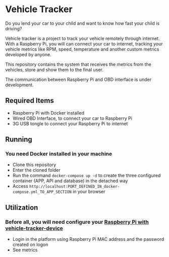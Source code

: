 # Vehicle Tracker

Do you lend your car to your child and want to know how fast your child is driving?

Vehicle tracker is a project to track your vehicle remotely through internet. With a Raspberry Pi, you will can connect your car to internet, tracking your vehicle metrics like RPM, speed, temperature and another custom metrics developed by anyone.

This repository contains the system that receives the metrics from the vehicles, store and show them to the final user.

The communication between Raspberry Pi and OBD interface is under development.

## Required Items

- Raspberry Pi with Docker installed
- Wired OBD Interface, to connect your car to Raspberry Pi
- 3G USB tongle to connect your Raspberry Pi to internet

## Running

### You need Docker installed in your machine

- Clone this repository
- Enter the cloned folder
- Run the command <code>docker-compose up -d</code> to create the three configured container (APP, API and database) in the detached way
- Access <code>http://localhost:PORT_DEFINED_IN_docker-compose.yml_TO_APP_SECTION</code> in your browser

## Utilization

### Before all, you will need configure your [Raspberry Pi with vehicle-tracker-device](https://github.com/vitorlofonseca/vehicle-tracker-device)

- Login in the platform using Raspberry Pi MAC address and the password created on logon
- See metrics
